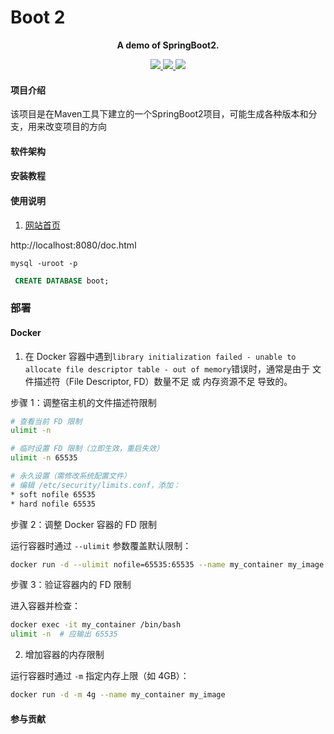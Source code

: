 # Boot 2
<!-- @author DHJT 2018-09-28 -->

<p align="center">
	<strong>A demo of SpringBoot2.</strong>
</p>
<p align="center">
	<a href="http://search.maven.org/#artifactdetails%7Ccn.hutool%7Chutool-all%7C4.1.10%7Cjar">
		<img src="https://img.shields.io/badge/version-1.0-blue.svg" >
	</a>
	<a href="https://mit-license.org/">
		<img src="http://img.shields.io/:license-mit-blue.svg" >
	</a>
	<a>
		<img src="https://img.shields.io/badge/JDK-1.8+-green.svg" >
	</a>
</p>

#### 项目介绍
该项目是在Maven工具下建立的一个SpringBoot2项目，可能生成各种版本和分支，用来改变项目的方向

#### 软件架构


#### 安装教程

#### 使用说明

1. [网站首页](http://127.0.0.1:8080/springboot2)

http://localhost:8080/doc.html

```shell
mysql -uroot -p
```
```sql
 CREATE DATABASE boot;
```

### 部署

#### Docker
1. 在 Docker 容器中遇到`library initialization failed - unable to allocate file descriptor table - out of memory`错误时，通常是由于 文件描述符（File Descriptor, FD）数量不足 或 内存资源不足 导致的。

步骤 1：调整宿主机的文件描述符限制

```bash
# 查看当前 FD 限制
ulimit -n

# 临时设置 FD 限制（立即生效，重启失效）
ulimit -n 65535

# 永久设置（需修改系统配置文件）
# 编辑 /etc/security/limits.conf，添加：
* soft nofile 65535
* hard nofile 65535
```

步骤 2：调整 Docker 容器的 FD 限制

运行容器时通过 `--ulimit` 参数覆盖默认限制：

```bash
docker run -d --ulimit nofile=65535:65535 --name my_container my_image
```
步骤 3：验证容器内的 FD 限制

进入容器并检查：

```bash
docker exec -it my_container /bin/bash
ulimit -n  # 应输出 65535
```

2. 增加容器的内存限制

运行容器时通过 `-m` 指定内存上限（如 4GB）：

```bash
docker run -d -m 4g --name my_container my_image
```

#### 参与贡献
